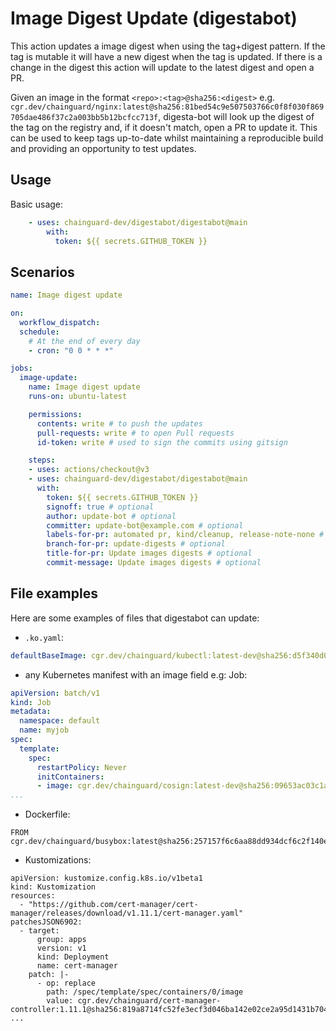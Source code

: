 # Image Digest Update (digestabot)

This action updates a image digest when using the tag+digest pattern.
If the tag is mutable it will have a new digest when the tag is updated.
If there is a change in the digest this action will update to the latest digest
and open a PR.

Given an image in the format `<repo>:<tag>@sha256:<digest>`
e.g. `cgr.dev/chainguard/nginx:latest@sha256:81bed54c9e507503766c0f8f030f869705dae486f37c2a003bb5b12bcfcc713f`, digesta-bot
will look up the digest of the tag on the registry and,
if it doesn't match, open a PR to update it.
This can be used to keep tags up-to-date whilst maintaining a reproducible build and providing an opportunity to test updates.

## Usage

Basic usage:

```yaml
    - uses: chainguard-dev/digestabot/digestabot@main
        with:
          token: ${{ secrets.GITHUB_TOKEN }}
```

## Scenarios

```yaml
name: Image digest update

on:
  workflow_dispatch:
  schedule:
    # At the end of every day
    - cron: "0 0 * * *"

jobs:
  image-update:
    name: Image digest update
    runs-on: ubuntu-latest

    permissions:
      contents: write # to push the updates
      pull-requests: write # to open Pull requests
      id-token: write # used to sign the commits using gitsign

    steps:
    - uses: actions/checkout@v3
    - uses: chainguard-dev/digestabot/digestabot@main
      with:
        token: ${{ secrets.GITHUB_TOKEN }}
        signoff: true # optional
        author: update-bot # optional
        committer: update-bot@example.com # optional
        labels-for-pr: automated pr, kind/cleanup, release-note-none # optional
        branch-for-pr: update-digests # optional
        title-for-pr: Update images digests # optional
        commit-message: Update images digests # optional
```

## File examples

Here are some examples of files that digestabot can update:

- `.ko.yaml`:

```yaml
defaultBaseImage: cgr.dev/chainguard/kubectl:latest-dev@sha256:d5f340d044438351413d6cb110f6f8a2abc45a7149aa53e6ade719f069fc3b0a
```

- any Kubernetes manifest with an image field e.g: Job:

```yaml
apiVersion: batch/v1
kind: Job
metadata:
  namespace: default
  name: myjob
spec:
  template:
    spec:
      restartPolicy: Never
      initContainers:
      - image: cgr.dev/chainguard/cosign:latest-dev@sha256:09653ac03c1ac1502c3e3a8831ee79252414e4d659b423b71fb7ed8b097e9c88
...
```

- Dockerfile:

```
FROM cgr.dev/chainguard/busybox:latest@sha256:257157f6c6aa88dd934dcf6c2f140e42c2653207302788c0ed3bebb91c5311e1
```

- Kustomizations:

```
apiVersion: kustomize.config.k8s.io/v1beta1
kind: Kustomization
resources:
  - "https://github.com/cert-manager/cert-manager/releases/download/v1.11.1/cert-manager.yaml"
patchesJSON6902:
  - target:
      group: apps
      version: v1
      kind: Deployment
      name: cert-manager
    patch: |-
      - op: replace
        path: /spec/template/spec/containers/0/image
        value: cgr.dev/chainguard/cert-manager-controller:1.11.1@sha256:819a8714fc52fe3ecf3d046ba142e02ce2a95d1431b7047b358d23df6759de6c
...
```
